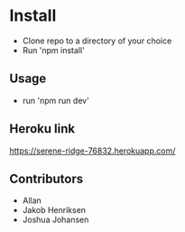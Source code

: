 # Install

 - Clone repo to a directory of your choice
 - Run 'npm install'

## Usage

 - run 'npm run dev'

## Heroku link

https://serene-ridge-76832.herokuapp.com/

## Contributors

 - Allan
 - Jakob Henriksen
 - Joshua Johansen
